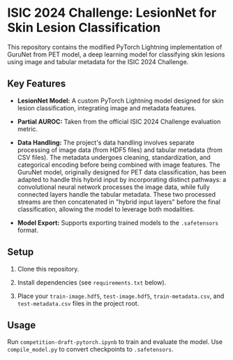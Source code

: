 # ISIC 2024 Challenge: LesionNet for Skin Lesion Classification

This repository contains the modified PyTorch Lightning implementation of GuruNet from PET model, a deep learning model for classifying skin lesions using image and tabular metadata for the ISIC 2024 Challenge.

## Key Features

- **LesionNet Model:** A custom PyTorch Lightning model designed for skin lesion classification, integrating image and metadata features.

- **Partial AUROC:** Taken from the official ISIC 2024 Challenge evaluation metric.

- **Data Handling:** The project's data handling involves separate processing of image data (from HDF5 files) and tabular metadata (from CSV files). The metadata undergoes cleaning, standardization, and categorical encoding before being combined with image features. The GuruNet model, originally designed for PET data classification, has been adapted to handle this hybrid input by incorporating distinct pathways: a convolutional neural network processes the image data, while fully connected layers handle the tabular metadata. These two processed streams are then concatenated in "hybrid input layers" before the final classification, allowing the model to leverage both modalities.

- **Model Export:** Supports exporting trained models to the `.safetensors` format.

## Setup

1. Clone this repository.

2. Install dependencies (see `requirements.txt` below).

3. Place your `train-image.hdf5`, `test-image.hdf5`, `train-metadata.csv`, and `test-metadata.csv` files in the project root.

## Usage

Run `competition-draft-pytorch.ipynb` to train and evaluate the model. Use `compile_model.py` to convert checkpoints to `.safetensors`.
